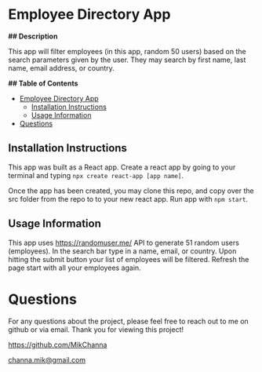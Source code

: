 # Employee Directory App

**## Description**

This app will filter employees (in this app, random 50 users) based on the search parameters given by the user.  They may search by first name, last name, email address, or country.

**## Table of Contents**


- [Employee Directory App](#employee-directory-app)
  - [Installation Instructions](#installation-instructions)
  - [Usage Information](#usage-information)
- [Questions](#questions)

## Installation Instructions
This app was built as a React app.  Create a react app by going to your terminal and typing `npx create react-app [app name]`.

Once the app has been created, you may clone this repo, and copy over the src folder from the repo to to your new react app.  Run app with `npm start`.



## Usage Information

This app uses https://randomuser.me/ API to generate 51 random users (employees).  In the search bar type in a name, email, or country.  Upon hitting the submit button your list of employees will be filtered.  Refresh the page start with all your employees again.



# Questions

For any questions about the project, please feel free to reach out to me on github or via email. Thank you for viewing this project!

https://github.com/MikChanna

channa.mik@gmail.com
